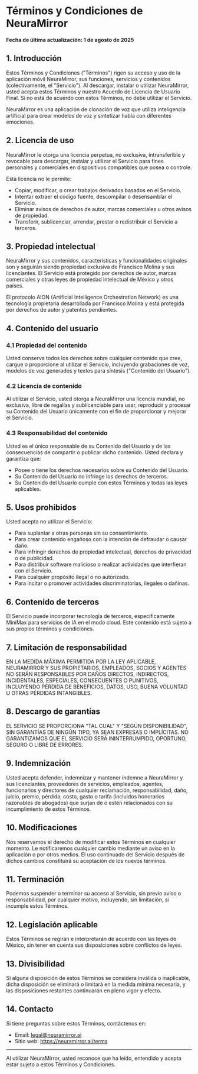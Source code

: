 # Términos y Condiciones de NeuraMirror

**Fecha de última actualización: 1 de agosto de 2025**

## 1. Introducción

Estos Términos y Condiciones ("Términos") rigen su acceso y uso de la aplicación móvil NeuraMirror, sus funciones, servicios y contenidos (colectivamente, el "Servicio"). Al descargar, instalar o utilizar NeuraMirror, usted acepta estos Términos y nuestro Acuerdo de Licencia de Usuario Final. Si no está de acuerdo con estos Términos, no debe utilizar el Servicio.

NeuraMirror es una aplicación de clonación de voz que utiliza inteligencia artificial para crear modelos de voz y sintetizar habla con diferentes emociones.

## 2. Licencia de uso

NeuraMirror le otorga una licencia perpetua, no exclusiva, intransferible y revocable para descargar, instalar y utilizar el Servicio para fines personales y comerciales en dispositivos compatibles que posea o controle.

Esta licencia no le permite:
- Copiar, modificar, o crear trabajos derivados basados en el Servicio.
- Intentar extraer el código fuente, descompilar o desensamblar el Servicio.
- Eliminar avisos de derechos de autor, marcas comerciales u otros avisos de propiedad.
- Transferir, sublicenciar, arrendar, prestar o redistribuir el Servicio a terceros.

## 3. Propiedad intelectual

NeuraMirror y sus contenidos, características y funcionalidades originales son y seguirán siendo propiedad exclusiva de Francisco Molina y sus licenciantes. El Servicio está protegido por derechos de autor, marcas comerciales y otras leyes de propiedad intelectual de México y otros países.

El protocolo AION (Artificial Intelligence Orchestration Network) es una tecnología propietaria desarrollada por Francisco Molina y está protegida por derechos de autor y patentes pendientes.

## 4. Contenido del usuario

### 4.1 Propiedad del contenido
Usted conserva todos los derechos sobre cualquier contenido que cree, cargue o proporcione al utilizar el Servicio, incluyendo grabaciones de voz, modelos de voz generados y textos para síntesis ("Contenido del Usuario").

### 4.2 Licencia de contenido
Al utilizar el Servicio, usted otorga a NeuraMirror una licencia mundial, no exclusiva, libre de regalías y sublicenciable para usar, reproducir y procesar su Contenido del Usuario únicamente con el fin de proporcionar y mejorar el Servicio.

### 4.3 Responsabilidad del contenido
Usted es el único responsable de su Contenido del Usuario y de las consecuencias de compartir o publicar dicho contenido. Usted declara y garantiza que:
- Posee o tiene los derechos necesarios sobre su Contenido del Usuario.
- Su Contenido del Usuario no infringe los derechos de terceros.
- Su Contenido del Usuario cumple con estos Términos y todas las leyes aplicables.

## 5. Usos prohibidos

Usted acepta no utilizar el Servicio:
- Para suplantar a otras personas sin su consentimiento.
- Para crear contenido engañoso con la intención de defraudar o causar daño.
- Para infringir derechos de propiedad intelectual, derechos de privacidad o de publicidad.
- Para distribuir software malicioso o realizar actividades que interfieran con el Servicio.
- Para cualquier propósito ilegal o no autorizado.
- Para incitar o promover actividades discriminatorias, ilegales o dañinas.

## 6. Contenido de terceros

El Servicio puede incorporar tecnología de terceros, específicamente MiniMax para servicios de IA en el modo cloud. Este contenido está sujeto a sus propios términos y condiciones.

## 7. Limitación de responsabilidad

EN LA MEDIDA MÁXIMA PERMITIDA POR LA LEY APLICABLE, NEURAMIRROR Y SUS PROPIETARIOS, EMPLEADOS, SOCIOS Y AGENTES NO SERÁN RESPONSABLES POR DAÑOS DIRECTOS, INDIRECTOS, INCIDENTALES, ESPECIALES, CONSECUENTES O PUNITIVOS, INCLUYENDO PÉRDIDA DE BENEFICIOS, DATOS, USO, BUENA VOLUNTAD U OTRAS PÉRDIDAS INTANGIBLES.

## 8. Descargo de garantías

EL SERVICIO SE PROPORCIONA "TAL CUAL" Y "SEGÚN DISPONIBILIDAD", SIN GARANTÍAS DE NINGÚN TIPO, YA SEAN EXPRESAS O IMPLÍCITAS. NO GARANTIZAMOS QUE EL SERVICIO SERÁ ININTERRUMPIDO, OPORTUNO, SEGURO O LIBRE DE ERRORES.

## 9. Indemnización

Usted acepta defender, indemnizar y mantener indemne a NeuraMirror y sus licenciantes, proveedores de servicios, empleados, agentes, funcionarios y directores de cualquier reclamación, responsabilidad, daño, juicio, premio, pérdida, costo, gasto o tarifa (incluidos honorarios razonables de abogados) que surjan de o estén relacionados con su incumplimiento de estos Términos.

## 10. Modificaciones

Nos reservamos el derecho de modificar estos Términos en cualquier momento. Le notificaremos cualquier cambio mediante un aviso en la aplicación o por otros medios. El uso continuado del Servicio después de dichos cambios constituirá su aceptación de los nuevos términos.

## 11. Terminación

Podemos suspender o terminar su acceso al Servicio, sin previo aviso o responsabilidad, por cualquier motivo, incluyendo, sin limitación, si incumple estos Términos.

## 12. Legislación aplicable

Estos Términos se regirán e interpretarán de acuerdo con las leyes de México, sin tener en cuenta sus disposiciones sobre conflictos de leyes.

## 13. Divisibilidad

Si alguna disposición de estos Términos se considera inválida o inaplicable, dicha disposición se eliminará o limitará en la medida mínima necesaria, y las disposiciones restantes continuarán en pleno vigor y efecto.

## 14. Contacto

Si tiene preguntas sobre estos Términos, contáctenos en:
- Email: legal@neuramirror.ai
- Sitio web: https://neuramirror.ai/terms

---

Al utilizar NeuraMirror, usted reconoce que ha leído, entendido y acepta estar sujeto a estos Términos y Condiciones.
